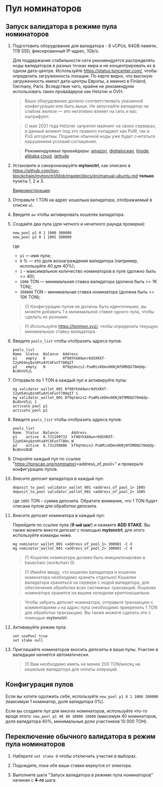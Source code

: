 # Пул номинаторов

## Запуск валидатора в режиме пула номинаторов

1. Подготовить оборудование для валидатора - 8 vCPUs, 64GB памяти, 1TB SSD, фиксированный IP-адрес, 1Gb/s.

   Для поддержания стабильности сети рекомендуется распределять ноды валидаторов в разных точках мира и не концентрировать их в одном дата-центре.
   Используйте https://status.toncenter.com/, чтобы определить загруженность локации. По карте видно, что высокую загруженность
   имеют дата-центры Европы, а именно в Finland, Germany, Paris. Вследствие чего, крайне не рекомендуем использовать таких провайдеров как Hetzner и OVH.

   > Ваше оборудование должно соответствовать указанной конфигурации или быть выше. Не запускайте валидатор на слабом железе — это негативно влияет на сеть и вас оштрафуют.

   > С мая 2021 года Hetzner запретил майнинг на своих серверах, в данный момент под это правило попадают как PoW, так и PoS алгоритмы. Поднятие обычной ноды уже будет считаться нарушением условий соглашения.

   > **Рекомендуемые провайдеры:** [amazon](https://aws.amazon.com/), [digitalocean](https://www.digitalocean.com/), [linode](https://www.linode.com/), [alibaba cloud](https://alibabacloud.com/), [latitude](https://www.latitude.sh/).

2. Установите и синхронизируйте **mytonctrl**, как описано в https://github.com/ton-blockchain/mytonctrl/blob/master/docs/en/manual-ubuntu.md **только** пункты 1, 2 и 3.

   [Видеоинструкция](https://ton.org/docs/#/nodes/run-node).

3. Отправьте 1 TON на адрес кошелька валидатора, отображаемый в списке `wl`.

4. Введите `aw` чтобы активировать кошелек валидатора.

5. Создайте два пула (для четного и нечетного раунда проверки):
   ```
   new_pool p1 0 1 1000 300000
   new_pool p2 0 1 1001 300000
   ```
   где
    * `p1` — имя пула;
    * `0` % — это доля вознаграждения валидатора (например, используйте 40 для 40%);
    * `1` - максимальное количество номинаторов в пуле (должно быть <= 40);
    * `1000` TON — минимальная ставка валидатора (должна быть >= 1K TON);
    * `300000` TON – минимальная ставка номинатора (должна быть >= 10K TON);

   > (!) Конфигурации пулов не должны быть идентичными, вы можете добавить 1 к минимальной ставке одного пула, чтобы сделать их разными.

   > (!) Используйте https://tonmon.xyz/, чтобы определить текущую минимальную ставку валидатора.

6. Введите `pools_list` чтобы отобразить адреса пулов:

   ```
   pools_list
   Name  Status  Balance  Address
   p1    empty   0        0f98YhXA9wnr0d5XRXT-I2yH54nyQzn0tuAYC4FunT780qIT
   p2    empty   0        0f9qtmnzs2-PumMisKDmv6KNjNfOMDQG70mQdp-BcAhnV5jL
   ```

7. Отправьте по 1 TON в каждый пул и активируйте пулы:
   ```
   mg validator_wallet_001 0f98YhXA9wnr0d5XRXT-I2yH54nyQzn0tuAYC4FunT780qIT 1
   mg validator_wallet_001 0f9qtmnzs2-PumMisKDmv6KNjNfOMDQG70mQdp-BcAhnV5jL 1
   activate_pool p1
   activate_pool p2
   ```

8. Введите `pools_list` чтобы отобразить адреса пулов:
   ```
   pools_list
   Name  Status  Balance      Address
   p1    active  0.731199733  kf98YhXA9wnr0d5XRXT-I2yH54nyQzn0tuAYC4FunT780v_W
   p2    active  0.731199806  kf9qtmnzs2-PumMisKDmv6KNjNfOMDQG70mQdp-BcAhnV8UO
   ```

9. Откройте каждый пул по ссылке "https://tonscan.org/nominator/<address_of_pool>" и проверьте конфигурацию пулов.

10. Внесите депозит валидатора в каждый пул:
    ```
    deposit_to_pool validator_wallet_001 <address_of_pool_1> 1005
    deposit_to_pool validator_wallet_001 <address_of_pool_2> 1005
    ```
    где `1005` TON – сумма депозита. Обратите внимание, что 1 TON будет списана пулом для обработки депозита.


11. Внесите депозит номинатора в каждый пул:

    Перейдите по ссылке пула (**9-ый шаг**) и нажмите **ADD STAKE**.
    Вы также можете внести депозит с помощью **mytonctrl**, для этого используйте команды ниже.

    ```
    mg nominator_wallet_001 <address_of_pool_1> 300001 -C d
    mg nominator_wallet_001 <address_of_pool_2> 300001 -C d
    ```

    > (!) Кошелек номинатора должен быть инициализирован в basechain (workchain 0).

    > (!) Имейте ввиду, что кошелек валидатора и кошелек номинатора необходимо хранить отдельно! Кошелек валидатора храниться на сервере с нодой валидатора, для обеспечения обработки всех системных транзакций. Кошелек номинатора хранится на вашем холодном криптокошельке.

    > Чтобы забрать депозит номинатора, отправьте транзакцию с комментарием `w` на адрес пула (необходимо прикрепить 1 TON для обработки транзакции). Вы также можете сделать это с помощью **mytonctrl**.

12. Активируйте режим пула:
    ```
    set usePool true
    set stake null
    ```

13. Приглашайте номинаторов вносить депозиты в ваши пулы. Участие в валидации начнется автоматически.
    > (!) Вам необходимо иметь не менее 200 TON/месяц на кошельке валидатора для оплаты операций.

## Конфигурация пулов

Если вы хотите одолжить себе, используйте `new_pool p1 0 1 1000 300000` (максимум 1 номинатор, доля валидатора 0%).

Если вы создаете пул для многих номинаторов, используйте что-то вроде этого: `new_pool p1 40 40 10000 10000` (максимум 40 номинаторов, доля валидатора 40%, минимальные доли участников 10 000 ТОН).

## Переключение обычного валидатора в режим пула номинаторов

1. Наберите `set stake 0` чтобы отключить участие в выборах.

2. Подождите, пока обе ваши ставки вернутся от электора.

3. Выполните шаги "Запуск валидатора в режиме пула номинаторов" начиная с **4-го** шага.
